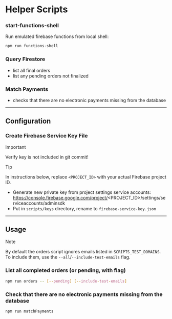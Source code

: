# Helper Scripts

### start-functions-shell

Run emulated firebase functions from local shell:

```sh
npm run functions-shell
```

### Query Firestore

- list all final orders
- list any pending orders not finalized

### Match Payments

- checks that there are no electronic payments missing from the database

---

## Configuration

### Create Firebase Service Key File

> [!IMPORTANT]
> Verify key is not included in git commit!

> [!TIP]
> In instructions below, replace `<PROJECT_ID>` with your actual Firebase project ID.

- Generate new private key from project settings service accounts: https://console.firebase.google.com/project/<PROJECT_ID>/settings/serviceaccounts/adminsdk
- Put in `scripts/keys` directory, rename to `firebase-service-key.json`

---

## Usage

> [!NOTE]
> By default the orders script ignores emails listed in `SCRIPTS_TEST_DOMAINS`. To include them, use the `--all`/`--include-test-emails` flag.

### List all completed orders (or pending, with flag)

```sh
npm run orders -- [--pending] [--include-test-emails]
```

### Check that there are no electronic payments missing from the database

```sh
npm run matchPayments
```
